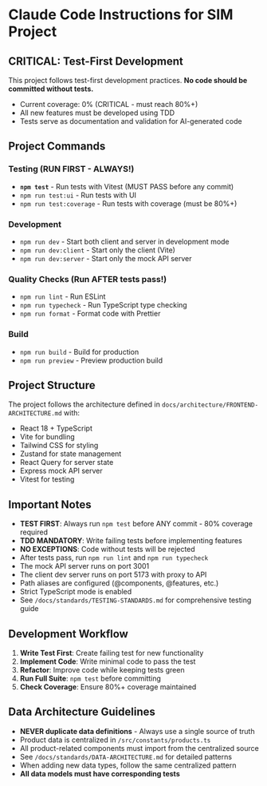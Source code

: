 # Claude Code Instructions for SIM Project

## CRITICAL: Test-First Development
This project follows test-first development practices. **No code should be committed without tests.**
- Current coverage: 0% (CRITICAL - must reach 80%+)
- All new features must be developed using TDD
- Tests serve as documentation and validation for AI-generated code

## Project Commands

### Testing (RUN FIRST - ALWAYS!)
- **`npm test`** - Run tests with Vitest (MUST PASS before any commit)
- `npm run test:ui` - Run tests with UI
- `npm run test:coverage` - Run tests with coverage (must be 80%+)

### Development
- `npm run dev` - Start both client and server in development mode
- `npm run dev:client` - Start only the client (Vite)
- `npm run dev:server` - Start only the mock API server

### Quality Checks (Run AFTER tests pass!)
- `npm run lint` - Run ESLint
- `npm run typecheck` - Run TypeScript type checking
- `npm run format` - Format code with Prettier

### Build
- `npm run build` - Build for production
- `npm run preview` - Preview production build

## Project Structure
The project follows the architecture defined in `docs/architecture/FRONTEND-ARCHITECTURE.md` with:
- React 18 + TypeScript
- Vite for bundling
- Tailwind CSS for styling
- Zustand for state management
- React Query for server state
- Express mock API server
- Vitest for testing

## Important Notes
- **TEST FIRST**: Always run `npm test` before ANY commit - 80% coverage required
- **TDD MANDATORY**: Write failing tests before implementing features
- **NO EXCEPTIONS**: Code without tests will be rejected
- After tests pass, run `npm run lint` and `npm run typecheck`
- The mock API server runs on port 3001
- The client dev server runs on port 5173 with proxy to API
- Path aliases are configured (@components, @features, etc.)
- Strict TypeScript mode is enabled
- See `/docs/standards/TESTING-STANDARDS.md` for comprehensive testing guide

## Development Workflow
1. **Write Test First**: Create failing test for new functionality
2. **Implement Code**: Write minimal code to pass the test
3. **Refactor**: Improve code while keeping tests green
4. **Run Full Suite**: `npm test` before committing
5. **Check Coverage**: Ensure 80%+ coverage maintained

## Data Architecture Guidelines
- **NEVER duplicate data definitions** - Always use a single source of truth
- Product data is centralized in `/src/constants/products.ts`
- All product-related components must import from the centralized source
- See `/docs/standards/DATA-ARCHITECTURE.md` for detailed patterns
- When adding new data types, follow the same centralized pattern
- **All data models must have corresponding tests**